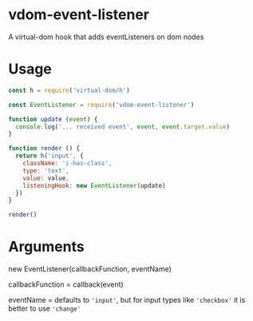# vdom-event-listener

A virtual-dom hook that adds eventListeners on dom nodes

# Usage

```javascript
const h = require('virtual-dom/h')

const EventListener = require('vdom-event-listener')

function update (event) {
  console.log('... received event', event, event.target.value)
}

function render () {
  return h('input', {
    className: 'i-has-class',
    type: 'text',
    value: value,
    listeningHook: new EventListener(update)
  })
}

render()
```

# Arguments

new EventListener(callbackFunction, eventName)

callbackFunction = callback(event)

eventName = defaults to `'input'`, but for input types like `'checkbox'` it is better to use `'change'`
